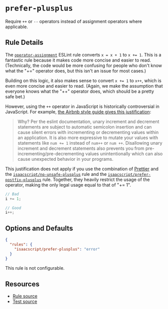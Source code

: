 # `prefer-plusplus`

Require `++` or `--` operators instead of assignment operators where applicable.

## Rule Details

The [`operator-assignment`](https://eslint.org/docs/latest/rules/operator-assignment) ESLint rule converts `x = x + 1` to `x += 1`. This is a fantastic rule because it makes code more concise and easier to read. (Technically, the code would be more confusing for people who don't know what the "+=" operator does, but this isn't an issue for most cases.)

Building on this logic, it also makes sense to convert `x += 1` to `x++`, which is even more concise and easier to read. (Again, we make the assumption that everyone knows what the "++" operator does, which should be a pretty safe bet.)

However, using the `++` operator in JavaScript is historically controversial in JavaScript. For example, [the Airbnb style guide gives this justification](https://github.com/airbnb/javascript#variables--unary-increment-decrement):

> Why? Per the eslint documentation, unary increment and decrement statements are subject to automatic semicolon insertion and can cause silent errors with incrementing or decrementing values within an application. It is also more expressive to mutate your values with statements like `num += 1` instead of `num++` or `num ++`. Disallowing unary increment and decrement statements also prevents you from pre-incrementing/pre-decrementing values unintentionally which can also cause unexpected behavior in your programs.

This justification does not apply if you use the combination of [Prettier](https://prettier.io/) and the [`isaacscript/no-unsafe-plusplus`](./no-unsafe-plusplus.md) rule and the [`isaacscript/prefer-postfix-plusplus`](./prefer-postfix-plusplus) rule. Together, they heavily restrict the usage of the operator, making the only legal usage equal to that of "+= 1".

```ts
// Bad
i += 1;

// Good
i++;
```

## Options and Defaults

```json
{
  "rules": {
    "isaacscript/prefer-plusplus": "error"
  }
}
```

This rule is not configurable.

## Resources

- [Rule source](../../src/rules/prefer-plusplus.ts)
- [Test source](../../tests/rules/prefer-plusplus.test.ts)
